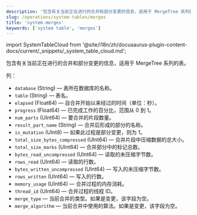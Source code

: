 ```yaml
---
description: '包含有关当前正在进行的合并和部分变更的信息，适用于 MergeTree 系列的表。'
slug: /operations/system-tables/merges
title: 'system.merges'
keywords: ['system table', 'merges']
---
```

import SystemTableCloud from '@site/i18n/zh/docusaurus-plugin-content-docs/current/_snippets/_system_table_cloud.md';

<SystemTableCloud/>

包含有关当前正在进行的合并和部分变更的信息，适用于 MergeTree 系列的表。

列：

- `database` (String) — 表所在数据库的名称。
- `table` (String) — 表名。
- `elapsed` (Float64) — 自合并开始以来经过的时间（单位：秒）。
- `progress` (Float64) — 已完成工作的百分比，范围从 0 到 1。
- `num_parts` (UInt64) — 要合并的片段数量。
- `result_part_name` (String) — 合并后形成的部分的名称。
- `is_mutation` (UInt8) — 如果此过程是部分变更，则为 1。
- `total_size_bytes_compressed` (UInt64) — 合并片段中压缩数据的总大小。
- `total_size_marks` (UInt64) — 合并部分中的标记总数。
- `bytes_read_uncompressed` (UInt64) — 读取的未压缩字节数。
- `rows_read` (UInt64) — 读取的行数。
- `bytes_written_uncompressed` (UInt64) — 写入的未压缩字节数。
- `rows_written` (UInt64) — 写入的行数。
- `memory_usage` (UInt64) — 合并过程的内存消耗。
- `thread_id` (UInt64) — 合并过程的线程 ID。
- `merge_type` — 当前合并的类型。如果是变更，该字段为空。
- `merge_algorithm` — 当前合并中使用的算法。如果是变更，该字段为空。
